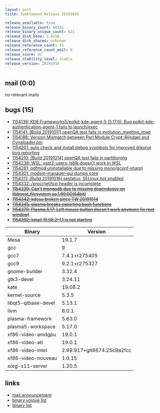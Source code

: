 ```yaml
---
layout: post
title: Tumbleweed Release 20191016

release_available: true
release_binary_count: 60191
release_binary_unique_count: 621
release_disk_base: 1.6GiB
release_disk_shared: unknown
release_reference_count: 15
release_reference_count_mail: 0
release_score: 91
release_stability_level: stable
release_version: 20191016
---
```


## mail (0:0)

no relevant mails

## bugs (15)

<!--more-->

- [1154139: KDE:Frameworks5/polkit-kde-agent-5 (5.17.0): Bug polkit-kde-authentication-agent-1 fails to launch/exec](https://bugzilla.opensuse.org/show_bug.cgi?id=1154139)
- [1154141: \[Build 20191011\] openQA test fails in evolution_meeting_imap](https://bugzilla.opensuse.org/show_bug.cgi?id=1154141)
- [1154188: Version Mismatch between Perl Module Crypt::Rijndael and Dynaloader.pm](https://bugzilla.opensuse.org/show_bug.cgi?id=1154188)
- [1154201: auto check and install debug sysmbols for improved drkonqi bug reporting](https://bugzilla.opensuse.org/show_bug.cgi?id=1154201)
- [1154210: \[Build 20191014\] openQA test fails in partitioning](https://bugzilla.opensuse.org/show_bug.cgi?id=1154210)
- [1154238: WSL: yast2-users: lsblk doesn't work in WSL](https://bugzilla.opensuse.org/show_bug.cgi?id=1154238)
- [1154261: pdfmod uninstallable due to missing mono(gconf-sharp)](https://bugzilla.opensuse.org/show_bug.cgi?id=1154261)
- [1154301: modem-manager-gui dumps core](https://bugzilla.opensuse.org/show_bug.cgi?id=1154301)
- [1154311: \[Build 20191016\] sestatus: SELinux not enabled](https://bugzilla.opensuse.org/show_bug.cgi?id=1154311)
- [1154332: /proc/net/tcp header is incomplete](https://bugzilla.opensuse.org/show_bug.cgi?id=1154332)
- ~~[1154339: Can't mongodb due to missing dependency on libboost_filesystem.so.1.69.0()(64bit)](https://bugzilla.opensuse.org/show_bug.cgi?id=1154339)~~
- ~~[1154342: kdesu broken since TW 20191014](https://bugzilla.opensuse.org/show_bug.cgi?id=1154342)~~
- ~~[1154345: plasma breaks exporting bash functions](https://bugzilla.opensuse.org/show_bug.cgi?id=1154345)~~
- ~~[1154379: Plasma 5.17: Left mouse button doesn't work anymore (in root window)](https://bugzilla.opensuse.org/show_bug.cgi?id=1154379)~~
- ~~[1154392: kmail  19.08.2-1.1 is not starting](https://bugzilla.opensuse.org/show_bug.cgi?id=1154392)~~

Binary | Version
--- | ---
Mesa | 19.1.7
gcc | 9
gcc7 | 7.4.1+r275405
gcc9 | 9.2.1+r275327
gnome-builder | 3.32.4
gtk3-devel | 3.24.11
kate | 19.08.2
kernel-source | 5.3.5
libqt5-qtbase-devel | 5.13.1
llvm | 8.0.1
plasma-framework | 5.63.0
plasma5-workspace | 5.17.0
xf86-video-amdgpu | 19.0.1
xf86-video-ati | 19.0.1
xf86-video-intel | 2.99.917+git8674.25c9a2fcc
xf86-video-nouveau | 1.0.15
xorg-x11-server | 1.20.5

## links

- [mail announcement](https://lists.opensuse.org/opensuse-factory/2019-10/msg00176.html)
- [binary unique list](http://download.opensuse.org/history/20191016/rpm.unique.list)
- [binary list](http://download.opensuse.org/history/20191016/rpm.list)
